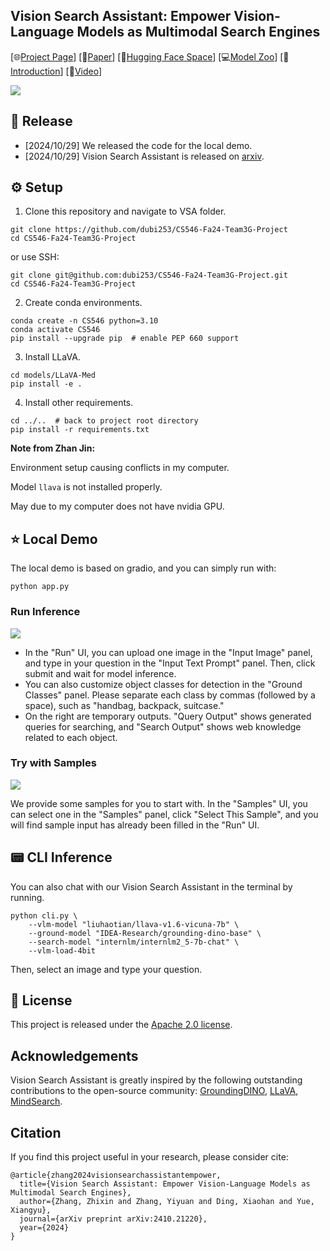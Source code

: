 ## Vision Search Assistant: Empower Vision-Language Models as Multimodal Search Engines

[🌐[Project Page](https://cnzzx.github.io/VSA/)]
[📄[Paper](https://arxiv.org/abs/2410.21220)]
[🤗[Hugging Face Space](https://huggingface.co/spaces/Yiyuan/VSA)]
[💻[Model Zoo](./docs/model_zoo.md)]
[📖[Introduction](https://zhuanlan.zhihu.com/p/4479795939)]
[🎥[Video](https://www.bilibili.com/video/BV1c5DPYmE9s)]

<img src="assets/teaser.png">

## 💫 Release

- [2024/10/29] We released the code for the local demo.
- [2024/10/29] Vision Search Assistant is released on [arxiv](https://arxiv.org/abs/2410.21220). 

## ⚙️ Setup

1. Clone this repository and navigate to VSA folder.
```shell
git clone https://github.com/dubi253/CS546-Fa24-Team3G-Project
cd CS546-Fa24-Team3G-Project
```

or use SSH:

```shell
git clone git@github.com:dubi253/CS546-Fa24-Team3G-Project.git
cd CS546-Fa24-Team3G-Project
```

2. Create conda environments.
```
conda create -n CS546 python=3.10
conda activate CS546
pip install --upgrade pip  # enable PEP 660 support
```

3. Install LLaVA.
```
cd models/LLaVA-Med
pip install -e .
```

4. Install other requirements.
```
cd ../..  # back to project root directory
pip install -r requirements.txt
```

**Note from Zhan Jin:**

Environment setup causing conflicts in my computer.

Model `llava` is not installed properly.

May due to my computer does not have nvidia GPU.


## ⭐ Local Demo
The local demo is based on gradio, and you can simply run with:

```
python app.py
```

### Run Inference
<img src="assets/inst_01.png">

- In the "Run" UI, you can upload one image in the "Input Image" panel, and type in your question in the "Input Text Prompt" panel. Then, click submit and wait for model inference. 
- You can also customize object classes for detection in the "Ground Classes" panel. Please separate each class by commas (followed by a space), such as "handbag, backpack, suitcase."
- On the right are temporary outputs. "Query Output" shows generated queries for searching, and "Search Output" shows web knowledge related to each object.

### Try with Samples
<img src="assets/inst_02.png">

We provide some samples for you to start with. In the "Samples" UI, you can select one in the "Samples" panel, click "Select This Sample", and you will find sample input has already been filled in the "Run" UI.

## 📟 CLI Inference
You can also chat with our Vision Search Assistant in the terminal by running.

```
python cli.py \
    --vlm-model "liuhaotian/llava-v1.6-vicuna-7b" \
    --ground-model "IDEA-Research/grounding-dino-base" \
    --search-model "internlm/internlm2_5-7b-chat" \
    --vlm-load-4bit
```

Then, select an image and type your question.

## 📝 License

This project is released under the [Apache 2.0 license](LICENSE).

## Acknowledgements
Vision Search Assistant is greatly inspired by the following outstanding contributions to the open-source community: [GroundingDINO](https://github.com/IDEA-Research/GroundingDINO), [LLaVA](https://github.com/haotian-liu/LLaVA), [MindSearch](https://github.com/InternLM/MindSearch).

## Citation

If you find this project useful in your research, please consider cite:

```
@article{zhang2024visionsearchassistantempower,
  title={Vision Search Assistant: Empower Vision-Language Models as Multimodal Search Engines},
  author={Zhang, Zhixin and Zhang, Yiyuan and Ding, Xiaohan and Yue, Xiangyu},
  journal={arXiv preprint arXiv:2410.21220},
  year={2024}
}
```
